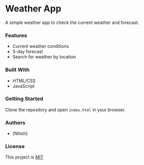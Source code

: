# Weather App

A simple weather app to check the current weather and forecast.

### Features

* Current weather conditions
* 5-day forecast
* Search for weather by location

### Built With

* HTML/CSS
* JavaScript

### Getting Started

Clone the repository and open `index.html` in your browser.

### Authors

* [Nitish]

### License

This project is [MIT](https://opensource.org/licenses/MIT)
